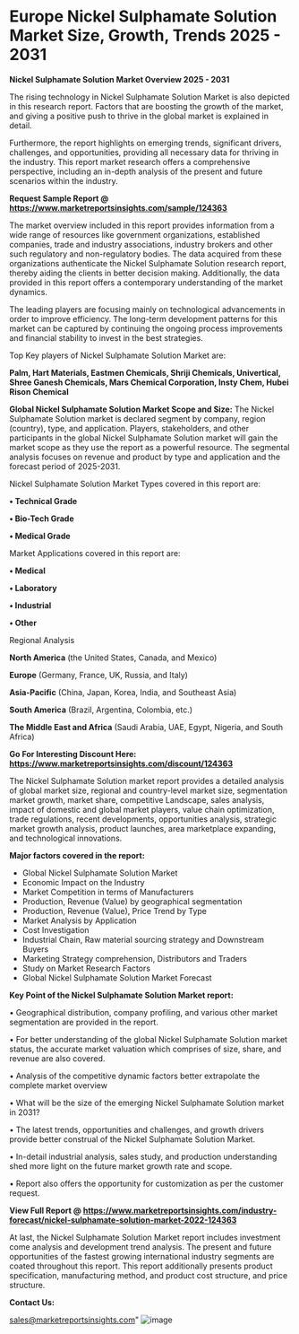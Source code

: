 # Europe Nickel Sulphamate Solution Market Size, Growth, Trends 2025 - 2031

<Strong> Nickel Sulphamate Solution Market Overview 2025 - 2031</strong>

The rising technology in Nickel Sulphamate Solution Market is also depicted in this research report. Factors that are boosting the growth of the market, and giving a positive push to thrive in the global market is explained in detail.

Furthermore, the report highlights on emerging trends, significant drivers, challenges, and opportunities, providing all necessary data for thriving in the industry. This report market research offers a comprehensive perspective, including an in-depth analysis of the present and future scenarios within the industry.

<strong>Request Sample Report @ <a href=https://www.marketreportsinsights.com/sample/124363>https://www.marketreportsinsights.com/sample/124363</a></strong>

The market overview included in this report provides information from a wide range of resources like government organizations, established companies, trade and industry associations, industry brokers and other such regulatory and non-regulatory bodies. The data acquired from these organizations authenticate the Nickel Sulphamate Solution research report, thereby aiding the clients in better decision making. Additionally, the data provided in this report offers a contemporary understanding of the market dynamics.

The leading players are focusing mainly on technological advancements in order to improve efficiency. The long-term development patterns for this market can be captured by continuing the ongoing process improvements and financial stability to invest in the best strategies.

Top Key players of Nickel Sulphamate Solution Market are:

<strong>Palm, Hart Materials, Eastmen Chemicals, Shriji Chemicals, Univertical, Shree Ganesh Chemicals, Mars Chemical Corporation, Insty Chem, Hubei Rison Chemical</strong>

<strong><b>Global Nickel Sulphamate Solution Market Scope and Size:</b></strong>
The Nickel Sulphamate Solution market is declared segment by company, region (country), type, and application. Players, stakeholders, and other participants in the global Nickel Sulphamate Solution market will gain the market scope as they use the report as a powerful resource. The segmental analysis focuses on revenue and product by type and application and the forecast period of 2025-2031.

Nickel Sulphamate Solution Market Types covered in this report are:

<strong>• Technical Grade

• Bio-Tech Grade

• Medical Grade</strong>

Market Applications covered in this report are:

<strong>• Medical

• Laboratory

• Industrial

• Other</strong> 

Regional Analysis

<strong>North America</strong> (the United States, Canada, and Mexico)

<strong>Europe</strong> (Germany, France, UK, Russia, and Italy)

<strong>Asia-Pacific</strong> (China, Japan, Korea, India, and Southeast Asia)

<strong>South America</strong> (Brazil, Argentina, Colombia, etc.)

<strong>The Middle East and Africa</strong> (Saudi Arabia, UAE, Egypt, Nigeria, and South Africa)

<strong>Go For Interesting Discount Here: <a href=https://www.marketreportsinsights.com/discount/124363>https://www.marketreportsinsights.com/discount/124363</a></strong>

The Nickel Sulphamate Solution market report provides a detailed analysis of global market size, regional and country-level market size, segmentation market growth, market share, competitive Landscape, sales analysis, impact of domestic and global market players, value chain optimization, trade regulations, recent developments, opportunities analysis, strategic market growth analysis, product launches, area marketplace expanding, and technological innovations.

<strong><b>Major factors covered in the report:</b></strong>
<ul>
  <li>Global Nickel Sulphamate Solution Market </li>
  <li>Economic Impact on the Industry</li>
  <li>Market Competition in terms of Manufacturers</li>
  <li>Production, Revenue (Value) by geographical segmentation</li>
  <li>Production, Revenue (Value), Price Trend by Type</li>
  <li>Market Analysis by Application</li>
  <li>Cost Investigation</li>
  <li>Industrial Chain, Raw material sourcing strategy and Downstream Buyers</li>
  <li>Marketing Strategy comprehension, Distributors and Traders</li>
  <li>Study on Market Research Factors</li>
  <li>Global Nickel Sulphamate Solution Market Forecast</li>
</ul>

<strong><b>Key Point of the Nickel Sulphamate Solution Market report:</b></strong>

• Geographical distribution, company profiling, and various other market segmentation are provided in the report.

• For better understanding of the global Nickel Sulphamate Solution market status, the accurate market valuation which comprises of size, share, and revenue are also covered.

• Analysis of the competitive dynamic factors better extrapolate the complete market overview

• What will be the size of the emerging Nickel Sulphamate Solution market in 2031?

• The latest trends, opportunities and challenges, and growth drivers provide better construal of the Nickel Sulphamate Solution Market.

• In-detail industrial analysis, sales study, and production understanding shed more light on the future market growth rate and scope.

• Report also offers the opportunity for customization as per the customer request.

<strong><b>View Full Report @ <a href=https://www.marketreportsinsights.com/industry-forecast/nickel-sulphamate-solution-market-2022-124363>https://www.marketreportsinsights.com/industry-forecast/nickel-sulphamate-solution-market-2022-124363</a></b></strong>


At last, the Nickel Sulphamate Solution Market report includes investment come analysis and development trend analysis. The present and future opportunities of the fastest growing international industry segments are coated throughout this report. This report additionally presents product specification, manufacturing method, and product cost structure, and price structure.

<strong>Contact Us:</strong>

sales@marketreportsinsights.com"
![image](https://github.com/user-attachments/assets/443d4352-3dea-41c9-8281-5c936cb45da2)
